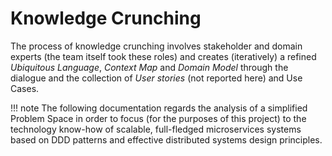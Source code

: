 # Knowledge Crunching

The process of knowledge crunching involves stakeholder and domain experts (the team itself took these roles) and creates (iteratively) a refined _Ubiquitous Language_, _Context Map_ and _Domain Model_ through the dialogue and the collection of *User stories* (not reported here) and Use Cases.

!!! note
    The following documentation regards the analysis of a simplified Problem Space in order to focus (for the purposes of this project) to the technology know-how of scalable, full-fledged microservices systems based on DDD patterns and effective distributed systems design principles.